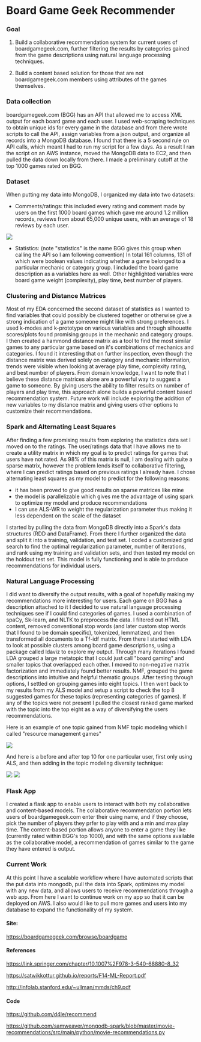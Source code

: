 # Board Game Geek Recommender

### Goal

1. Build a collaborative recommendation system for current users of boardgamegeek.com, further filtering the results by categories gained from the game descriptions using natural language processing techniques.

2. Build a content based solution for those that are not boardgamegeek.com members using attributes of the games themselves.

### Data collection
boardgamegeek.com (BGG) has an API that allowed me to access XML output for each board game and each user. I used web-scraping techniques to obtain unique ids for every game in the database and from there wrote scripts to call the API, assign variables from a json output, and organize all records into a MongoDB database. I found that there is a 5 second rule on API calls, which meant I had to run my script for a few days. As a result I ran the script on an AWS instance, moved the MongoDB data to EC2, and then pulled the data down locally from there. I made a preliminary cutoff at the top 1000 games rated on BGG.

### Dataset
When putting my data into MongoDB, I organized my data into two datasets:
- Comments/ratings: this included every rating and comment made by users on the first 1000 board games which gave me around 1.2 million records, reviews from about 65,000 unique users, with an average of 18 reviews by each user.

 <img src='https://github.com/Jomonsugi/bgg-exploration/blob/master/plots/ratings_200.png?raw=true'>

- Statistics: (note "statistics" is the name BGG gives this group when calling the API so I am following convention) In total 161 columns, 131 of which were boolean values indicating whether a game belonged to a particular mechanic or category group. I included the board game description as a variables here as well. Other highlighted variables were board game weight (complexity), play time, best number of players.

### Clustering and Distance Matrices
Most of my EDA concerned the second dataset of statistics as I wanted to find variables that could possibly be clustered together or otherwise give a strong indication of a game someone might like with strong preferences. I used k-modes and k-prototype on various variables and through silhouette scores/plots found promising groups in the mechanic and category groups. I then created a hammond distance matrix as a tool to find the most similar games to any particular game based on it's combinations of mechanics and categories. I found it interesting that on further inspection, even though the distance matrix was derived solely on category and mechanic information, trends were visible when looking at average play time, complexity rating, and best number of players. From domain knowledge, I want to note that I believe these distance matrices alone are a powerful way to suggest a game to someone. By giving users the ability to filter results on number of players and play time, this approach alone builds a powerful content based recommendation system. Future work will include exploring the addition of new variables to my distance matrix and giving users other options to customize  their recommendations.

### Spark and Alternating Least Squares
After finding a few promising results from exploring the statistics data set I moved on to the ratings. The user/ratings data that I have allows me to create a utility matrix in which my goal is to predict ratings for games that users have not rated. As 98% of this matrix is null, I am dealing with quite a sparse matrix, however the problem lends itself to collaborative filtering, where I can predict ratings based on previous ratings I already have. I chose alternating least squares as my model to predict for the following reasons:
- it has been proved to give good results on sparse matrices like mine
- the model is parallelizable which gives me the advantage of using spark to optimize my model and produce recommendations
- I can use ALS-WR to weight the regularization parameter thus making it less dependent on the scale of the dataset

I started by pulling the data from MongoDB directly into a Spark's data structures (RDD and DataFrame). From there I further organized the data and split it into a training, validation, and test set. I coded a customized grid search to find the optimal regularization parameter, number of iterations, and rank using my training and validation sets, and then tested my model on the holdout test set. This model is fully functioning and is able to produce recommendations for individual users.

### Natural Language Processing
I did want to diversify the output results, with a goal of hopefully making my recommendations more interesting for users. Each game on BGG has a description attached to it I decided to use natural language processing techniques see if I could find categories of games. I used a combination of spaCy, Sk-learn, and NLTK to preprocess the data. I filtered out HTML content, removed conventional stop words (and later custom stop words that I found to be domain specific), tokenized, lemmatized, and then transformed all documents to a Tf-idf matrix. From there I started with LDA to look at possible clusters among board game descriptions, using a package called ldaviz to explore my output. Through many iterations I found LDA grouped a large metatopic that I could just call "board gaming" and smaller topics that overlapped each other. I moved to non-negative matrix factorization and immediately found better results. NMF, grouped the game descriptions into intuitive and helpful thematic groups. After testing through options, I settled on grouping games into eight topics. I then went back to my results from my ALS model and setup a script to check the top 8 suggested games for these topics (representing categories of games). If any of the topics were not present I pulled the closest ranked game marked with the topic into the top eight as a way of diversifying the users recommendations.

Here is an example of one topic gained from NMF topic modeling which I called "resource management games"

<img src='https://github.com/Jomonsugi/bgg-exploration/blob/master/plots/documents_basisW1.png?raw=true'>

And here is a before and after top 10 for one particular user, first only using ALS, and then adding in the topic modeling diversity technique:

<img src='https://github.com/Jomonsugi/bgg-exploration/blob/master/screen_shots/Screen%20Shot%202017-06-20%20at%2011.18.19%20PM.png?raw=true'>

<img src='https://github.com/Jomonsugi/bgg-exploration/blob/master/screen_shots/Screen%20Shot%202017-06-20%20at%2011.20.12%20PM.png?raw=true'>


### Flask App
I created a flask app to enable users to interact with both my collaborative and content-based models. The collaborative recommendation portion lets users of boardgamegeek.com enter their using name, and if they choose, pick the number of players they prfer to play with and a min and max play time. The content-based portion allows anyone to enter a game they like (currently rated within BGG's top 1000), and with the same options available as the collaborative model, a recommendation of games similar to the game they have entered is output.

### Current Work
At this point I have a scalable workflow where I have automated scripts that the put data into mongodb, pull the data into Spark, optimizes my model with any new data, and allows users to receive recommendations through a web app. From here I want to continue work on my app so that it can be deployed on AWS. I also would like to pull more games and users into my database to expand the functionality of my system.

#### Site:

https://boardgamegeek.com/browse/boardgame

#### References

https://link.springer.com/chapter/10.1007%2F978-3-540-68880-8_32

https://satwikkottur.github.io/reports/F14-ML-Report.pdf

http://infolab.stanford.edu/~ullman/mmds/ch9.pdf


#### Code

https://github.com/d4le/recommend

https://github.com/samweaver/mongodb-spark/blob/master/movie-recommendations/src/main/python/movie-recommendations.py
